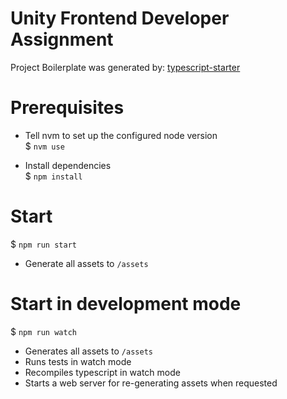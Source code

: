Unity Frontend Developer Assignment
===================================

Project Boilerplate was generated by: [typescript-starter](https://github.com/bitjson/typescript-starter)

Prerequisites
=============

- Tell nvm to set up the configured node version  
$ `nvm use`

- Install dependencies  
$ `npm install`


Start
=====

$ `npm run start`

- Generate all assets to `/assets`  


Start in development mode
=========================

$ `npm run watch`
- Generates all assets to `/assets`
- Runs tests in watch mode
- Recompiles typescript in watch mode
- Starts a web server for re-generating assets when requested  
